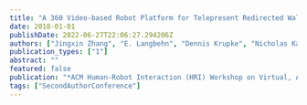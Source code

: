 ```yaml
---
title: "A 360 Video-based Robot Platform for Telepresent Redirected Walking"
date: 2018-01-01
publishDate: 2022-06-27T22:06:27.294206Z
authors: ["Jingxin Zhang", "E. Langbehn", "Dennis Krupke", "Nicholas Katzakis", "Frank Steinicke"]
publication_types: ["1"]
abstract: ""
featured: false
publication: "*ACM Human-Robot Interaction (HRI) Workshop on Virtual, Augmented and Mixed Reality for Human-Robot Interaction*"
tags: ["SecondAuthorConference"]
---
```


